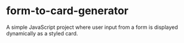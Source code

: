 # form-to-card-generator
A simple JavaScript project where user input from a form is displayed dynamically as a styled card.
